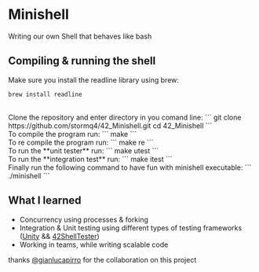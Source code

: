 # Minishell
Writing our own Shell that behaves like bash

## Compiling & running the shell
Make sure you install the readline library using brew:
```
brew install readline
```
<br />
Clone the repository and enter directory in you comand line:
```
git clone https://github.com/stormq4/42_Minishell.git
cd 42_Minishell
```
<br />
To compile the program run:
```
make
```
<br />
To re compile the program run:
```
make re
```
<br />
To run the **unit tester** run:
```
make utest
```
<br />
To run the **integration test** run:
```
make itest
```
<br />
Finally run the following command to have fun with minishell executable:
```
./minishell
```

## What I learned 
 - Concurrency using processes & forking
 - Integration & Unit testing using different types of testing frameworks ([Unity](http://www.throwtheswitch.org/unity) && [42ShellTester](https://github.com/we-sh/42ShellTester))
 - Working in teams, while writing scalable code

thanks [@gianlucapirro](https://github.com/gianlucapirro) for the collaboration on this project
